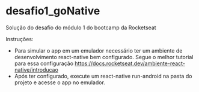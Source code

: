 # desafio1_goNative
Solução do desafio do módulo 1 do bootcamp da Rocketseat

Instruções: 
 - Para simular o app em um emulador  necessário ter um ambiente de desenvolvimento react-native bem configurado. Segue o melhor tutorial para essa configuração https://docs.rocketseat.dev/ambiente-react-native/introducao
 - Após ter configurado, execute um react-native run-android na pasta do projeto e acesse o app no emulador.
